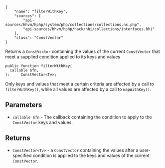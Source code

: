 ``` yamlmeta
{
    "name": "filterWithKey",
    "sources": [
        "api-sources/hhvm/hphp/system/php/collections/collections.ns.php",
        "api-sources/hhvm/hphp/hack/hhi/collections/interfaces.hhi"
    ],
    "class": "ConstVector"
}
```




Returns a ` ConstVector ` containing the values of the current `` ConstVector ``
that meet a supplied condition applied to its keys and values




``` Hack
public function filterWithKey(
  callable $fn,
):     ConstVector<Tv>;
```




Only keys and values that meet a certain criteria are affected by a call to
` filterWithKey() `, while all values are affected by a call to
`` mapWithKey() ``.




## Parameters




+ ` callable $fn ` - The callback containing the condition to apply to the
  `` ConstVector `` keys and values.




## Returns




* ` ConstVector<Tv> ` - a `` ConstVector `` containing the values after a user-specified
  condition is applied to the keys and values of the current
  ``` ConstVector ```.
<!-- HHAPIDOC -->
